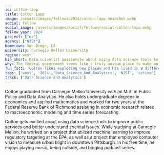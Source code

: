 ```yaml
---
id: colton-lapp
title: Colton Lapp
image: /assets/images/fellows/2024/colton-lapp-headshot.webp
social: fellow
social_image: /assets/images/social/fellows/social-colton-lapp.webp
fellow_year: 2024
project: ["na"]
agency: ["NIST"]
hometown: San Diego, CA
university: Carnegie Mellon University
region: west
bio_short: Data scientist passionate about using data science tools to improve public services and better understand societal issues
why: The federal government seems like a truly unique place to make an impact. They’re tasked with responsibilities that no other organization has the authority to tackle, and when they fail to deliver, people often have no alternative. I joined the Digital Corps to learn from and collaborate with like-minded individuals who are also passionate about leveraging technology to better deliver on the government’s mission.
fun_fact: 'Colton likes exploring new places and has lived in 8 different cities in the US and 2 internationally'
tags: ['west', '2024','Data_Science_And_Analytics', 'NIST', 'active']
track: ['Data Science and Analytics']
---
```


Colton graduated from Carnegie Mellon University with an M.S. in Public Policy and Data Analytics. He also holds undergraduate degrees in economics and applied mathematics and worked for two years at the Federal Reserve Bank of Richmond assisting in economic research related to macroeconomic modeling and time series forecasting.

Colton gets excited about using data science tools to improve public services and better understand societal issues. While studying at Carnegie Mellon, he worked on a project that utilized machine learning to improve regulatory targeting at the EPA, as well as a project that employed computer vision to measure urban blight in downtown Pittsburgh. In his free time, he enjoys playing music, being outside, and binging podcast series.
